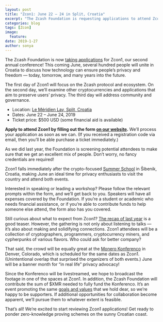 ```yaml
---
layout: post
title: "Zcon1: June 22 – 24 in Split, Croatia"
excerpt: "The Zcash Foundation is requesting applications to attend Zcon1."
categories: blog
tags: [Zcon]
image:
  feature:
date: 2019-1-27
author: sonya
---
```


The Zcash Foundation is now [taking applications](https://www.zfnd.org/zcon/) for Zcon1, our second annual conference! This coming June, several hundred people will unite in Croatia to discuss how technology can ensure people’s privacy and freedom — today, tomorrow, and many years into the future.

The first day of Zcon1 will focus on the Zcash protocol and ecosystem. On the second day, we’ll examine other cryptocurrencies and applications that aim to preserve users’ privacy. The third day will address community and governance.

* Location: [Le Méridien Lav, Split, Croatia](https://www.marriott.com/hotels/travel/spumd-le-meridien-lav-split/)
* Dates: June 22 – June 24, 2019
* Ticket price: $500 USD (some financial aid is available)

**Apply to attend Zcon1 by filling out the form [on our website](https://www.zfnd.org/zcon/).** We’ll process your application as soon as we can. (If you received a registration code via email, then you’ll be able purchase a ticket immediately.)

As we did last year, the Foundation is screening potential attendees to make sure that we get an excellent mix of people. Don’t worry, no fancy credentials are required!

Zcon1 falls immediately after the crypto-focused [Summer School](https://summerschool-croatia.cs.ru.nl/2019/) in Šibenik, Croatia, making June an ideal time for privacy enthusiasts to visit the country and attend both events.

Interested in speaking or leading a workshop? Please follow the relevant prompts within the form, and we’ll get back to you. Speakers will have all expenses covered by the Foundation. If you’re a student or academic who needs financial assistance, or if you’re able to contribute funds to help someone else attend, the form also has you covered.

Still curious about what to expect from Zcon1? [The recap of last year](https://zfnd.org/blog/zcon0-recap/) is a good teaser. However, the gathering is not only about listening to talks — it’s also about making and solidifying connections. Zcon1 attendees will be a collection of cryptographers, programmers, cryptocurrency miners, and cypherpunks of various flavors. Who could ask for better company?

That said, the crowd will be equally great at the [Monero Konferenco](https://forum.getmonero.org/8/funding-required/90909/surae-noether-first-denver-monero-konferenco-spring-2019) in Denver, Colorado, which is scheduled for the same dates as Zcon1. (Unintentional overlap that surprised the organizers of both events.) June will be a banner month for “in real life” privacy advocacy!

Since the Konferenco will be livestreamed, we hope to broadcast the footage in one of the spaces at Zcon1. In addition, the Zcash Foundation will contribute the sum of $XMR needed to fully fund the Konferenco. It’s an event promoting the same [goals and values](https://www.zfnd.org/about/#mission) that we hold dear, so we’re happy to be supporters. If additional opportunities for collaboration become apparent, we’ll pursue them to whatever extent is feasible.

That’s all! We’re excited to start reviewing Zcon1 applications! Get ready to ponder zero-knowledge proving schemes on the sunny Croatian coast.
